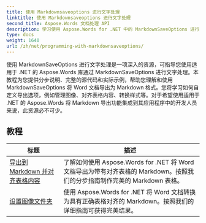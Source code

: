 ```yaml
---
title: 使用 Markdownsaveoptions 进行文字处理
linktitle: 使用 Markdownsaveoptions 进行文字处理
second_title: Aspose.Words 文档处理 API
description: 学习使用 Aspose.Words for .NET 中的 MarkdownSaveOptions 进行文字处理。带有以 Markdown 格式保存 Word 文档的示例代码的详细教程。
type: docs
weight: 1640
url: /zh/net/programming-with-markdownsaveoptions/
---
```


使用 MarkdownSaveOptions 进行文字处理是一项深入的资源，可指导您使用适用于 .NET 的 Aspose.Words 库通过 MarkdownSaveOptions 进行文字处理。本教程为您提供分步说明、完整的源代码和实际示例，帮助您理解和使用 MarkdownSaveOptions 将 Word 文档导出为 Markdown 格式。您将学习如何自定义导出选项，例如管理图像、对齐表格内容、转换样式等。对于希望使用适用于 .NET 的 Aspose.Words 将 Markdown 导出功能集成到其应用程序中的开发人员来说，此资源必不可少。

 ## 教程
| 标题 | 描述 |
| --- | --- |
| [导出到 Markdown 并对齐表格内容](./export-into-markdown-with-table-content-alignment/) | 了解如何使用 Aspose.Words for .NET 将 Word 文档导出为带有对齐表格的 Markdown。按照我们的分步指南制作完美的 Markdown 表格。 |
| [设置图像文件夹](./set-images-folder/) | 使用 Aspose.Words for .NET 将 Word 文档转换为具有正确表格对齐的 Markdown。按照我们的详细指南可获得完美结果。 |